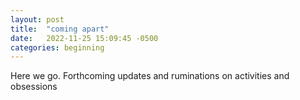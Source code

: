 ```yaml
---
layout: post
title:  "coming apart"
date:   2022-11-25 15:09:45 -0500
categories: beginning
---
```

Here we go. Forthcoming updates and ruminations on activities and obsessions